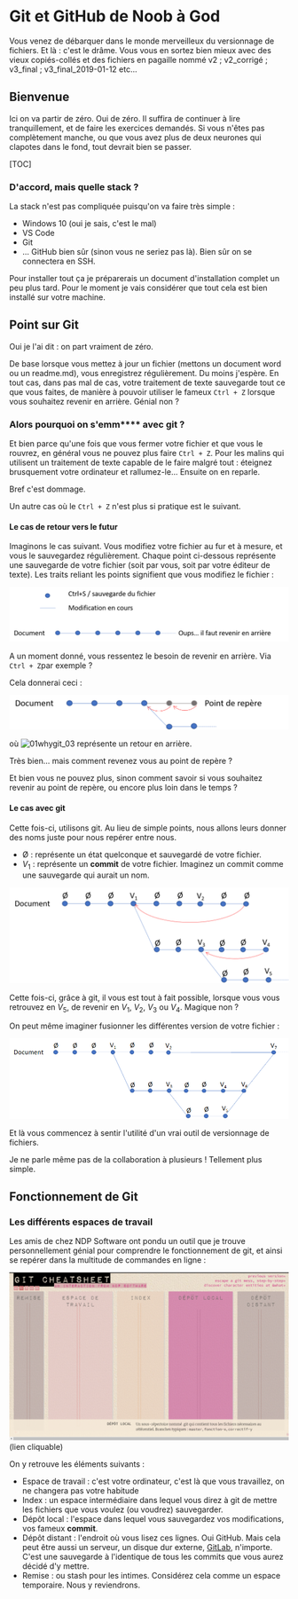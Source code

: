 # Git et GitHub de Noob à God

Vous venez de débarquer dans le monde merveilleux du versionnage de fichiers. Et là : c'est le drâme. Vous vous en sortez bien mieux avec des vieux copiés-collés et des fichiers en pagaille nommé v2 ; v2_corrigé ; v3_final ; v3_final_2019-01-12 etc...

## Bienvenue <a id="Bienvenu"></a>

Ici on va partir de zéro. Oui de zéro. Il suffira de continuer à lire tranquillement, et de faire les exercices demandés. Si vous n'êtes pas complètement manche, ou que vous avez plus de deux neurones qui clapotes dans le fond, tout devrait bien se passer.



[TOC]



### D'accord, mais quelle stack ? <a id="stack"></a>

La stack n'est pas compliquée puisqu'on va faire très simple : 

- Windows 10 (oui je sais, c'est le mal)
- VS Code
- Git
- ... GitHub bien sûr (sinon vous ne seriez pas là). Bien sûr on se connectera en SSH.

Pour installer tout ça je préparerais un document d'installation complet un peu plus tard. Pour le moment je vais considérer que tout cela est bien installé sur votre machine.

## Point sur Git

Oui je l'ai dit : on part vraiment de zéro.

De base lorsque vous mettez à jour un fichier (mettons un document word ou un readme.md), vous enregistrez régulièrement. Du moins j'espère. En tout cas, dans pas mal de cas, votre traitement de texte sauvegarde tout ce que vous faites, de manière à pouvoir utiliser le fameux `Ctrl + Z` lorsque vous souhaitez revenir en arrière. Génial non ?

### Alors pourquoi on s'emm\*\*\*\* avec git ?

Et bien parce qu'une fois que vous fermer votre fichier et que vous le rouvrez, en général vous ne pouvez plus faire `Ctrl + Z`. Pour les malins qui utilisent un traitement de texte capable de le faire malgré tout : éteignez brusquement votre ordinateur et rallumez-le... Ensuite on en reparle.

Bref c'est dommage. 

Un autre cas où le `Ctrl + Z` n'est plus si pratique est le suivant.

#### Le cas de retour vers le futur

Imaginons le cas suivant. Vous modifiez votre fichier au fur et à mesure, et vous le sauvegardez régulièrement. Chaque point ci-dessous représente une sauvegarde de votre fichier (soit par vous, soit par votre éditeur de texte). Les traits reliant les points signifient que vous modifiez le fichier : 

![01whygit_01](/pictures/01whygit_01.png)

A un moment donné, vous ressentez le besoin de revenir en arrière. Via `Ctrl + Z`par exemple ?

Cela donnerai ceci : 

![01whygit_02](/pictures/01whygit_02.png)

où ![01whygit_03](D:\ADN\Formation\Git\pictures\01whygit_03.png) représente un retour en arrière.



Très bien... mais comment revenez vous au point de repère ?

Et bien vous ne pouvez plus, sinon comment savoir si vous souhaitez revenir au point de repère, ou encore plus loin dans le temps ?



#### Le cas avec git

Cette fois-ci, utilisons git. Au lieu de simple points, nous allons leurs donner des noms juste pour nous repérer entre nous.

- Ø : représente un état quelconque et sauvegardé de votre fichier.
- $V_{1}$ : représente un **commit** de votre fichier. Imaginez un commit comme une sauvegarde qui aurait un nom.

![01whygit_04](/pictures/01whygit_04.png)

Cette fois-ci, grâce à git, il vous est tout à fait possible, lorsque vous vous retrouvez en $V_{5}$, de revenir en $V_{1}$, $V_{2}$, $V_{3}$ ou $V_{4}$.  Magique non ?



On peut même imaginer fusionner les différentes version de votre fichier : 

![1550766628198](/pictures/01whygit_05.png)

Et là vous commencez à sentir l'utilité d'un vrai outil de versionnage de fichiers.

Je ne parle même pas de la collaboration à plusieurs ! Tellement plus simple.



## Fonctionnement de Git

### Les différents espaces de travail

Les amis de chez NDP Software ont pondu un outil que je trouve personnellement génial pour comprendre le fonctionnement de git, et ainsi se repérer dans la multitude de commandes en ligne : 

<span style="text-align: centered;"><a href="http://ndpsoftware.com/git-cheatsheet.html">![01whygit_05](/pictures/01whygit_06.png)</a> </span> (lien cliquable)



On y retrouve les éléments suivants : 

- Espace de travail : c'est votre ordinateur, c'est là que vous travaillez, on ne changera pas votre habitude
- Index : un espace intermédiaire dans lequel vous direz à git de mettre les fichiers que vous voulez (ou voudrez) sauvegarder.
- Dépôt local : l'espace dans lequel vous sauvegardez vos modifications, vos fameux **commit**.
- Dépôt distant : l'endroit où vous lisez ces lignes. Oui GitHub. Mais cela peut être aussi un serveur, un disque dur externe, [GitLab](gitlab.com), n'importe. C'est une sauvegarde à l'identique de tous les commits que vous aurez décidé d'y mettre.
- Remise : ou stash pour les intimes. Considérez cela comme un espace temporaire. Nous y reviendrons.






